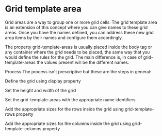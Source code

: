 # Grid template area

Grid areas are a way to group one or more grid cells. The grid template area is an extension of this concept where you can give names to these grid areas. Once you have the names defined, you can address these new grid area items by their names and configure them accordingly.

The property grid-template-areas is usually placed inside the body tag or any container where the grid needs to be placed, the same way that you would define the rules for the grid. The main difference is, in case of grid-template-areas the values present will be the different names.

Process
The process isn’t prescriptive but these are the steps in general:

Define the grid using display property

Set the height and width of the grid

Set the grid-template-areas with the appropriate name identifiers

Add the appropriate sizes for the rows inside the grid using grid-template-rows property

Add the appropriate sizes for the columns inside the grid using grid-template-columns property
